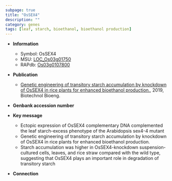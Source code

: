 ```yaml
---
subpage: true
title: "OsSEX4"
description: ""
category: genes
tags: [leaf, starch, bioethanol, bioethanol production]
---
```


* **Information**  
    + Symbol: OsSEX4  
    + MSU: [LOC_Os03g01750](http://rice.plantbiology.msu.edu/cgi-bin/ORF_infopage.cgi?orf=LOC_Os03g01750)  
    + RAPdb: [Os03g0107800](http://rapdb.dna.affrc.go.jp/viewer/gbrowse_details/irgsp1?name=Os03g0107800)  

* **Publication**  
    + [Genetic engineering of transitory starch accumulation by knockdown of OsSEX4 in rice plants for enhanced bioethanol production.](http://www.ncbi.nlm.nih.gov/pubmed?term=Genetic+engineering+of+transitory+starch+accumulation+by+knockdown+of+OsSEX4+in+rice+plants+for+enhanced+bioethanol+production.%5BTitle%5D), 2019, Biotechnol Bioeng.

* **Genbank accession number**  

* **Key message**  
    + Ectopic expression of OsSEX4 complementary DNA complemented the leaf starch-excess phenotype of the Arabidopsis sex4-4 mutant
    + Genetic engineering of transitory starch accumulation by knockdown of OsSEX4 in rice plants for enhanced bioethanol production.
    + Starch accumulation was higher in OsSEX4-knockdown suspension-cultured cells, leaves, and rice straw compared with the wild type, suggesting that OsSEX4 plays an important role in degradation of transitory starch

* **Connection**  



